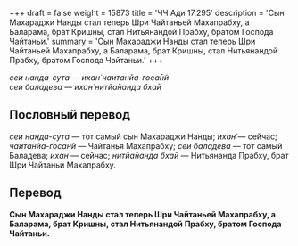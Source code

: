 +++
draft = false
weight = 15873
title = 'ЧЧ Ади 17.295'
description = 'Сын Махараджи Нанды стал теперь Шри Чайтаньей Махапрабху, а Баларама, брат Кришны, стал Нитьянандой Прабху, братом Господа Чайтаньи.'
summary = 'Сын Махараджи Нанды стал теперь Шри Чайтаньей Махапрабху, а Баларама, брат Кришны, стал Нитьянандой Прабху, братом Господа Чайтаньи.'
+++

_сеи нанда-сута — ихан̇ чаитанйа-госа̄н̃и  
сеи баладева — ихан̇ нитйа̄нанда бха̄и_

## Пословный перевод

_сеи_ _нанда_\-_сута_ — тот самый сын Махараджи Нанды; _ихан̇_ — сейчас; _чаитанйа_\-_госа̄н̃и_ — Чайтанья Махапрабху; _сеи_ _баладева_ — тот самый Баладева; _ихан̇_ — сейчас; _нитйа̄нанда_ _бха̄и_ — Нитьянанда Прабху, брат Шри Чайтаньи Махапрабху.

## Перевод

**Сын Махараджи Нанды стал теперь Шри Чайтаньей Махапрабху, а Баларама, брат Кришны, стал Нитьянандой Прабху, братом Господа Чайтаньи.**
